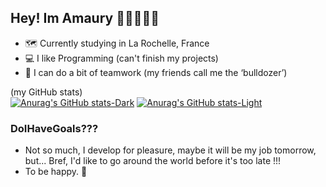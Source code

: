 ## Hey! Im Amaury 👋🏻👨🏻‍🎓
- 🗺️ Currently studying in La Rochelle, France
- 💻 I like Programming (can't finish my projects)
- 🔨 I can do a bit of teamwork (my friends call me the ‘bulldozer’)

(my GitHub stats)\
[![Anurag's GitHub stats-Dark](https://github-readme-stats.vercel.app/api/top-langs/?username=AmauRizz&layout=compact&theme=dark#gh-dark-mode-only)](https://github.com/anuraghazra/github-readme-stats#gh-dark-mode-only)
[![Anurag's GitHub stats-Light](https://github-readme-stats.vercel.app/api/top-langs/?username=AmauRizz&layout=compact&theme=default#gh-light-mode-only)](https://github.com/anuraghazra/github-readme-stats#gh-light-mode-only)

### DoIHaveGoals???
- Not so much, I develop for pleasure, maybe it will be my job tomorrow,\
but... Bref, I'd like to go around the world before it's too late !!!
- To be happy. 💙
